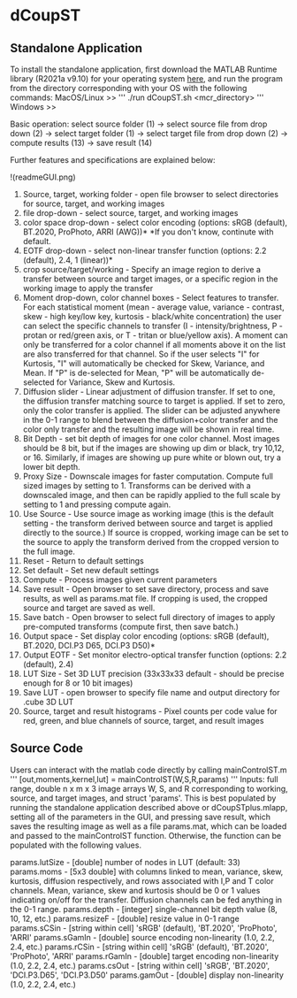 # dCoupST

## Standalone Application
To install the standalone application, first download the MATLAB Runtime library (R2021a v9.10) for your operating system [here](https://www.mathworks.com/products/compiler/mcr/index.html), and run the program from the directory corresponding with your OS with the following commands:
MacOS/Linux >>
'''
./run dCoupST.sh <mcr_directory>
'''
Windows >> 

Basic operation: select source folder (1) -> select source file from drop down (2) -> select target folder (1) -> select target file from drop down (2) -> compute results (13) -> save result (14)

Further features and specifications are explained below:

!(readmeGUI.png)

1. Source, target, working folder - open file browser to select directories for source, target, and working images
2. file drop-down - select source, target, and working images
3. color space drop-down - select color encoding (options: sRGB (default), BT.2020, ProPhoto, ARRI (AWG))* *If you don't know, continute with default.
4. EOTF drop-down - select non-linear transfer function (options: 2.2 (default), 2.4, 1 (linear))*
5. crop source/target/working - Specify an image region to derive a transfer between source and target images, or a specific region in the working image to apply the transfer
6. Moment drop-down, color channel boxes - Select features to transfer. For each statistical moment (mean - average value, variance - contrast, skew - high key/low key, kurtosis - black/white concentration) the user can select the specific channels to transfer (I - intensity/brightness, P - protan or red/green axis, or T - tritan or blue/yellow axis). A moment can only be transferred for a color channel if all moments above it on the list are also transferred for that channel. So if the user selects "I" for Kurtosis, "I" will automatically be checked for Skew, Variance, and Mean. If "P" is de-selected for Mean, "P" will be automatically de-selected for Variance, Skew and Kurtosis.
7. Diffusion slider - Linear adjustment of diffusion transfer. If set to one, the diffusion transfer matching source to target is applied. If set to zero, only the color transfer is applied. The slider can be adjusted anywhere in the 0-1 range to blend between the diffusion+color transfer and the color only transfer and the resulting image will be shown in real time.
8. Bit Depth - set bit depth of images for one color channel. Most images should be 8 bit, but if the images are showing up dim or black, try 10,12, or 16. Similarly, if images are showing up pure white or blown out, try a lower bit depth.
9. Proxy Size - Downscale images for faster computation. Compute full sized images by setting to 1. Transforms can be derived with a downscaled image, and then can be rapidly applied to the full scale by setting to 1 and pressing compute again.
10. Use Source - Use source image as working image (this is the default setting - the transform derived between source and target is applied directly to the source.) If source is cropped, working image can be set to the source to apply the transform derived from the cropped version to the full image.
11. Reset - Return to default settings
12. Set default - Set new default settings
13. Compute - Process images given current parameters
14. Save result - Open browser to set save directory, process and save results, as well as params.mat file. If cropping is used, the cropped source and target are saved as well.
15. Save batch - Open browser to select full directory of images to apply pre-computed transforms (compute first, then save batch.)
16. Output space - Set display color encoding (options: sRGB (default), BT.2020, DCI.P3 D65, DCI.P3 D50)*
17. Output EOTF - Set monitor electro-optical transfer function (options: 2.2 (default), 2.4)
18. LUT Size - Set 3D LUT precision (33x33x33 default - should be precise enough for 8 or 10 bit images)
19. Save LUT - open browser to specify file name and output directory for .cube 3D LUT
20. Source, target and result histograms - Pixel counts per code value for red, green, and blue channels of source, target, and result images

## Source Code
Users can interact with the matlab code directly by calling mainControlST.m 
'''
[out,moments,kernel,lut] = mainControlST(W,S,R,params)
'''
Inputs: full range, double n x m x 3 image arrays W, S, and R corresponding to working, source, and target images, and struct 'params'. This is best populated by running the standalone application described above or dCoupSTplus.mlapp, setting all of the parameters in the GUI, and pressing save result, which saves the resulting image as well as a file params.mat, which can be loaded and passed to the mainControlST function.
Otherwise, the function can be populated with the following values.

params.lutSize - [double] number of nodes in LUT (default: 33)
params.moms - [5x3 double] with columns linked to mean, variance, skew, kurtosis, diffusion respectively, and rows associated with I,P and T color channels. Mean, variance, skew and kurtosis should be 0 or 1 values indicating on/off for the transfer. Diffusion channels can be fed anything in the 0-1 range.
params.depth - [integer] single-channel bit depth value (8, 10, 12, etc.)
params.resizeF - [double] resize value in 0-1 range
params.sCSin - [string within cell] 'sRGB' (default), 'BT.2020', 'ProPhoto', 'ARRI'
params.sGamIn - [double] source encoding non-linearity (1.0, 2.2, 2.4, etc.)
params.rCSin - [string within cell] 'sRGB' (default), 'BT.2020', 'ProPhoto', 'ARRI'
params.rGamIn - [double] target encoding non-linearity (1.0, 2.2, 2.4, etc.)
params.csOut - [string within cell] 'sRGB', 'BT.2020', 'DCI.P3.D65', 'DCI.P3.D50'
params.gamOut - [double] display non-linearity (1.0, 2.2, 2.4, etc.)